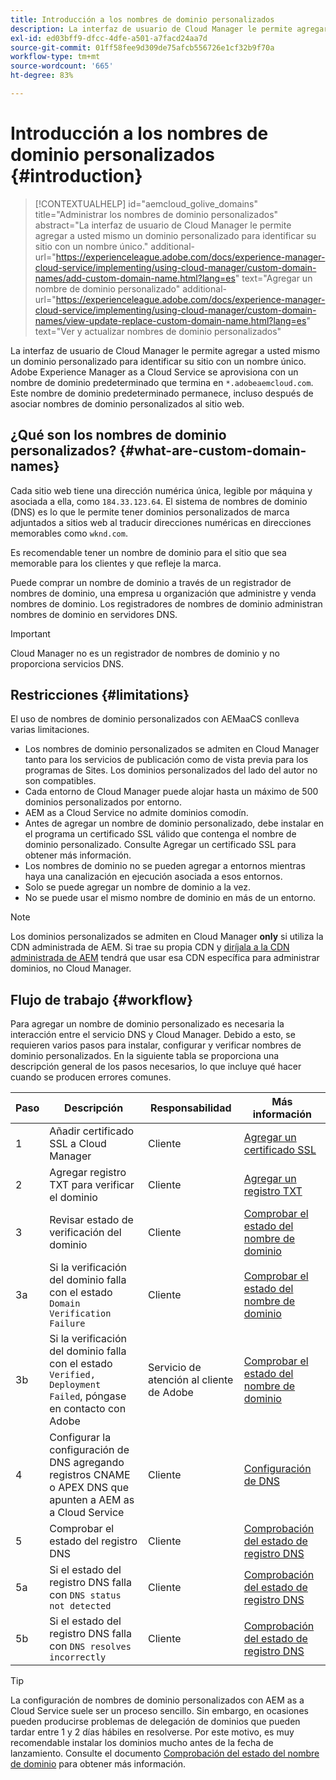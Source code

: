```yaml
---
title: Introducción a los nombres de dominio personalizados
description: La interfaz de usuario de Cloud Manager le permite agregar a usted mismo un dominio personalizado para identificar su sitio con un nombre único.
exl-id: ed03bff9-dfcc-4dfe-a501-a7facd24aa7d
source-git-commit: 01ff58fee9d309de75afcb556726e1cf32b9f70a
workflow-type: tm+mt
source-wordcount: '665'
ht-degree: 83%

---
```



# Introducción a los nombres de dominio personalizados {#introduction}

>[!CONTEXTUALHELP]
>id="aemcloud_golive_domains"
>title="Administrar los nombres de dominio personalizados"
>abstract="La interfaz de usuario de Cloud Manager le permite agregar a usted mismo un dominio personalizado para identificar su sitio con un nombre único."
>additional-url="https://experienceleague.adobe.com/docs/experience-manager-cloud-service/implementing/using-cloud-manager/custom-domain-names/add-custom-domain-name.html?lang=es" text="Agregar un nombre de dominio personalizado"
>additional-url="https://experienceleague.adobe.com/docs/experience-manager-cloud-service/implementing/using-cloud-manager/custom-domain-names/view-update-replace-custom-domain-name.html?lang=es" text="Ver y actualizar nombres de dominio personalizados"

La interfaz de usuario de Cloud Manager le permite agregar a usted mismo un dominio personalizado para identificar su sitio con un nombre único. Adobe Experience Manager as a Cloud Service se aprovisiona con un nombre de dominio predeterminado que termina en `*.adobeaemcloud.com`. Este nombre de dominio predeterminado permanece, incluso después de asociar nombres de dominio personalizados al sitio web.

## ¿Qué son los nombres de dominio personalizados? {#what-are-custom-domain-names}

Cada sitio web tiene una dirección numérica única, legible por máquina y asociada a ella, como `184.33.123.64`. El sistema de nombres de dominio (DNS) es lo que le permite tener dominios personalizados de marca adjuntados a sitios web al traducir direcciones numéricas en direcciones memorables como `wknd.com`.

Es recomendable tener un nombre de dominio para el sitio que sea memorable para los clientes y que refleje la marca.

Puede comprar un nombre de dominio a través de un registrador de nombres de dominio, una empresa u organización que administre y venda nombres de dominio. Los registradores de nombres de dominio administran nombres de dominio en servidores DNS.

>[!IMPORTANT]
>
>Cloud Manager no es un registrador de nombres de dominio y no proporciona servicios DNS.

## Restricciones {#limitations}

El uso de nombres de dominio personalizados con AEMaaCS conlleva varias limitaciones.

* Los nombres de dominio personalizados se admiten en Cloud Manager tanto para los servicios de publicación como de vista previa para los programas de Sites. Los dominios personalizados del lado del autor no son compatibles.
* Cada entorno de Cloud Manager puede alojar hasta un máximo de 500 dominios personalizados por entorno.
* AEM as a Cloud Service no admite dominios comodín.
* Antes de agregar un nombre de dominio personalizado, debe instalar en el programa un certificado SSL válido que contenga el nombre de dominio personalizado. Consulte Agregar un certificado SSL para obtener más información.
* Los nombres de dominio no se pueden agregar a entornos mientras haya una canalización en ejecución asociada a esos entornos.
* Solo se puede agregar un nombre de dominio a la vez.
* No se puede usar el mismo nombre de dominio en más de un entorno.

>[!NOTE]
>
>Los dominios personalizados se admiten en Cloud Manager **only** si utiliza la CDN administrada de AEM. Si trae su propia CDN y [diríjala a la CDN administrada de AEM](/help/implementing/dispatcher/cdn.md) tendrá que usar esa CDN específica para administrar dominios, no Cloud Manager.

## Flujo de trabajo {#workflow}

Para agregar un nombre de dominio personalizado es necesaria la interacción entre el servicio DNS y Cloud Manager. Debido a esto, se requieren varios pasos para instalar, configurar y verificar nombres de dominio personalizados. En la siguiente tabla se proporciona una descripción general de los pasos necesarios, lo que incluye qué hacer cuando se producen errores comunes.

| Paso | Descripción | Responsabilidad | Más información |
|--- |--- |--- |---|
| 1 | Añadir certificado SSL a Cloud Manager | Cliente | [Agregar un certificado SSL](/help/implementing/cloud-manager/managing-ssl-certifications/add-ssl-certificate.md) |
| 2 | Agregar registro TXT para verificar el dominio | Cliente | [Agregar un registro TXT](/help/implementing/cloud-manager/custom-domain-names/add-text-record.md) |
| 3 | Revisar estado de verificación del dominio | Cliente | [Comprobar el estado del nombre de dominio ](/help/implementing/cloud-manager/custom-domain-names/check-domain-name-status.md) |
| 3a | Si la verificación del dominio falla con el estado `Domain Verification Failure` | Cliente | [Comprobar el estado del nombre de dominio ](/help/implementing/cloud-manager/custom-domain-names/check-domain-name-status.md) |
| 3b | Si la verificación del dominio falla con el estado `Verified, Deployment Failed`, póngase en contacto con Adobe | Servicio de atención al cliente de Adobe | [Comprobar el estado del nombre de dominio ](/help/implementing/cloud-manager/custom-domain-names/check-domain-name-status.md) |
| 4 | Configurar la configuración de DNS agregando registros CNAME o APEX DNS que apunten a AEM as a Cloud Service | Cliente | [Configuración de DNS](/help/implementing/cloud-manager/custom-domain-names/configure-dns-settings.md) |
| 5 | Comprobar el estado del registro DNS | Cliente | [Comprobación del estado de registro DNS](/help/implementing/cloud-manager/custom-domain-names/check-dns-record-status.md) |
| 5a | Si el estado del registro DNS falla con `DNS status not detected` | Cliente | [Comprobación del estado de registro DNS](/help/implementing/cloud-manager/custom-domain-names/check-dns-record-status.md) |
| 5b | Si el estado del registro DNS falla con `DNS resolves incorrectly` | Cliente | [Comprobación del estado de registro DNS](/help/implementing/cloud-manager/custom-domain-names/check-dns-record-status.md) |

>[!TIP]
>
>La configuración de nombres de dominio personalizados con AEM as a Cloud Service suele ser un proceso sencillo. Sin embargo, en ocasiones pueden producirse problemas de delegación de dominios que pueden tardar entre 1 y 2 días hábiles en resolverse. Por este motivo, es muy recomendable instalar los dominios mucho antes de la fecha de lanzamiento. Consulte el documento [Comprobación del estado del nombre de dominio](/help/implementing/cloud-manager/custom-domain-names/check-domain-name-status.md) para obtener más información.
